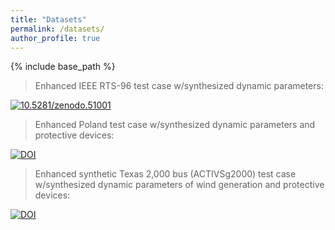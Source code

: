 ```yaml
---
title: "Datasets"
permalink: /datasets/
author_profile: true
---
```


{% include base_path %}

> Enhanced IEEE RTS-96 test case w/synthesized dynamic parameters:

<a href="http://dx.doi.org/10.5281/zenodo.51001"><img src="https://zenodo.org/badge/doi/10.5281/zenodo.51001.svg" alt="10.5281/zenodo.51001"></a>

> Enhanced Poland test case w/synthesized dynamic parameters and protective devices:

<a href="https://doi.org/10.5281/zenodo.167641"><img src="https://zenodo.org/badge/DOI/10.5281/zenodo.167641.svg" alt="DOI"></a>

> Enhanced synthetic Texas 2,000 bus (ACTIVSg2000) test case w/synthesized dynamic parameters of wind generation and protective devices:

<a href="http://doi.org/10.5281/zenodo.3462803"><img src="https://zenodo.org/badge/DOI/10.5281/zenodo.3462803.svg" alt="DOI"></a>

